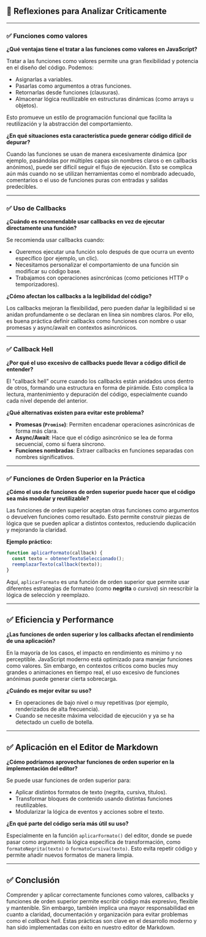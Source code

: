 ## 🧠 Reflexiones para Analizar Críticamente

---

### ✅ Funciones como valores

**¿Qué ventajas tiene el tratar a las funciones como valores en JavaScript?**

Tratar a las funciones como valores permite una gran flexibilidad y potencia en el diseño del código. Podemos:

- Asignarlas a variables.
- Pasarlas como argumentos a otras funciones.
- Retornarlas desde funciones (clausuras).
- Almacenar lógica reutilizable en estructuras dinámicas (como arrays u objetos).

Esto promueve un estilo de programación funcional que facilita la reutilización y la abstracción del comportamiento.

**¿En qué situaciones esta característica puede generar código difícil de depurar?**

Cuando las funciones se usan de manera excesivamente dinámica (por ejemplo, pasándolas por múltiples capas sin nombres claros o en callbacks anónimos), puede ser difícil seguir el flujo de ejecución. Esto se complica aún más cuando no se utilizan herramientas como el nombrado adecuado, comentarios o el uso de funciones puras con entradas y salidas predecibles.

---

### ✅ Uso de Callbacks

**¿Cuándo es recomendable usar callbacks en vez de ejecutar directamente una función?**

Se recomienda usar callbacks cuando:

- Queremos ejecutar una función solo después de que ocurra un evento específico (por ejemplo, un clic).
- Necesitamos personalizar el comportamiento de una función sin modificar su código base.
- Trabajamos con operaciones asincrónicas (como peticiones HTTP o temporizadores).

**¿Cómo afectan los callbacks a la legibilidad del código?**

Los callbacks mejoran la flexibilidad, pero pueden dañar la legibilidad si se anidan profundamente o se declaran en línea sin nombres claros. Por ello, es buena práctica definir callbacks como funciones con nombre o usar promesas y async/await en contextos asincrónicos.

---

### ✅ Callback Hell

**¿Por qué el uso excesivo de callbacks puede llevar a código difícil de entender?**

El "callback hell" ocurre cuando los callbacks están anidados unos dentro de otros, formando una estructura en forma de pirámide. Esto complica la lectura, mantenimiento y depuración del código, especialmente cuando cada nivel depende del anterior.

**¿Qué alternativas existen para evitar este problema?**

- **Promesas (`Promise`)**: Permiten encadenar operaciones asincrónicas de forma más clara.
- **Async/Await**: Hace que el código asincrónico se lea de forma secuencial, como si fuera síncrono.
- **Funciones nombradas**: Extraer callbacks en funciones separadas con nombres significativos.

---

### ✅ Funciones de Orden Superior en la Práctica

**¿Cómo el uso de funciones de orden superior puede hacer que el código sea más modular y reutilizable?**

Las funciones de orden superior aceptan otras funciones como argumentos o devuelven funciones como resultado. Esto permite construir piezas de lógica que se pueden aplicar a distintos contextos, reduciendo duplicación y mejorando la claridad.

**Ejemplo práctico:**

```js
function aplicarFormato(callback) {
  const texto = obtenerTextoSeleccionado();
  reemplazarTexto(callback(texto));
}
```

Aquí, `aplicarFormato` es una función de orden superior que permite usar diferentes estrategias de formateo (como **negrita** o *cursiva*) sin reescribir la lógica de selección y reemplazo.

---

## ✅ Eficiencia y Performance

**¿Las funciones de orden superior y los callbacks afectan el rendimiento de una aplicación?**

En la mayoría de los casos, el impacto en rendimiento es mínimo y no perceptible. JavaScript moderno está optimizado para manejar funciones como valores. Sin embargo, en contextos críticos como bucles muy grandes o animaciones en tiempo real, el uso excesivo de funciones anónimas puede generar cierta sobrecarga.

**¿Cuándo es mejor evitar su uso?**

- En operaciones de bajo nivel o muy repetitivas (por ejemplo, renderizados de alta frecuencia).
- Cuando se necesite máxima velocidad de ejecución y ya se ha detectado un cuello de botella.

---

## ✅ Aplicación en el Editor de Markdown

**¿Cómo podríamos aprovechar funciones de orden superior en la implementación del editor?**

Se puede usar funciones de orden superior para:

- Aplicar distintos formatos de texto (negrita, cursiva, títulos).
- Transformar bloques de contenido usando distintas funciones reutilizables.
- Modularizar la lógica de eventos y acciones sobre el texto.

**¿En qué parte del código sería más útil su uso?**

Especialmente en la función `aplicarFormato()` del editor, donde se puede pasar como argumento la lógica específica de transformación, como `formatoNegrita(texto)` o `formatoCursiva(texto)`. Esto evita repetir código y permite añadir nuevos formatos de manera limpia.

---

## ✅ Conclusión

Comprender y aplicar correctamente funciones como valores, callbacks y funciones de orden superior permite escribir código más expresivo, flexible y mantenible. Sin embargo, también implica una mayor responsabilidad en cuanto a claridad, documentación y organización para evitar problemas como el *callback hell*. Estas prácticas son clave en el desarrollo moderno y han sido implementadas con éxito en nuestro editor de Markdown.
